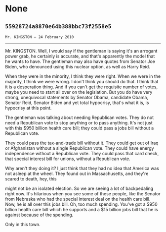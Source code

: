 # None
## `55928724a8870e64b388bbc73f2558e5`
`Mr. KINGSTON — 24 February 2010`

---


Mr. KINGSTON. Well, I would say if the gentleman is saying it's an 
arrogant power grab, he certainly is accurate, and that's apparently 
the model that he wants to have. The gentleman may also have quotes 
from Senator Joe Biden, who denounced using this nuclear option, as 
well as Harry Reid.

When they were in the minority, I think they were right. When we were 
in the majority, I think we were wrong. I don't think you should do 
that. I think that it is a desperation thing. And if you can't get the 
requisite number of votes, maybe you need to start all over on the 
legislation. But you do have very strong, unequivocal statements by 
Senator Obama, candidate Obama, Senator Reid, Senator Biden and yet 
total hypocrisy, that's what it is, is hypocrisy at this point.

The gentleman was talking about needing Republican votes. They do not 
need a Republican vote to stop anything or to pass anything. It's not 
just with this $950 billion health care bill; they could pass a jobs 
bill without a Republican vote.

They could pass the tax-and-trade bill without it. They could get out 
of Iraq or Afghanistan without a single Republican vote. They could 
have energy independence without a Republican vote. They could pass 
that card check, that special interest bill for unions, without a 
Republican vote.

Why aren't they doing it? I just think that they had no idea that 
America was not asleep at the wheel. They found out in Massachusetts, 
and they're scared to death, hey, this


might not be an isolated election. So we are seeing a lot of 
backpedaling right now. It's hilarious when you see some of these 
people, like the Senator from Nebraska who had the special interest 
deal on the health care bill. Now, he is all over this jobs bill. Oh, 
too much spending. You've got a $950 billion health care bill which he 
supports and a $15 billion jobs bill that he is against because of the 
spending.

Only in this town.